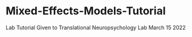 # Mixed-Effects-Models-Tutorial
Lab Tutorial Given to Translational Neuropsychology Lab March 15 2022
